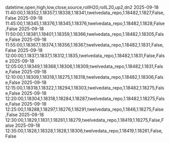 datetime,open,high,low,close,source,rollH20,rollL20,up2,dn2
2025-09-18 11:40:00,1.18352,1.18357,1.18338,1.18341,twelvedata_repo,1.18482,1.1827,False,False
2025-09-18 11:45:00,1.18345,1.18376,1.18345,1.18376,twelvedata_repo,1.18482,1.1828,False,False
2025-09-18 11:50:00,1.18381,1.18401,1.18359,1.18366,twelvedata_repo,1.18482,1.18305,False,False
2025-09-18 11:55:00,1.18367,1.18374,1.18356,1.18367,twelvedata_repo,1.18482,1.1831,False,False
2025-09-18 12:00:00,1.1837,1.1837,1.18312,1.1835,twelvedata_repo,1.18482,1.1831,False,False
2025-09-18 12:05:00,1.18349,1.18368,1.18306,1.18309,twelvedata_repo,1.18482,1.1831,False,False
2025-09-18 12:10:00,1.18309,1.18318,1.18275,1.18318,twelvedata_repo,1.18482,1.18306,False,False
2025-09-18 12:15:00,1.18318,1.18322,1.18294,1.18303,twelvedata_repo,1.18482,1.18275,False,False
2025-09-18 12:20:00,1.18304,1.18318,1.18284,1.18287,twelvedata_repo,1.18482,1.18275,False,False
2025-09-18 12:25:00,1.18288,1.18297,1.18276,1.18291,twelvedata_repo,1.1846,1.18275,False,False
2025-09-18 12:30:00,1.1829,1.1831,1.18261,1.18279,twelvedata_repo,1.18419,1.18275,False,False
2025-09-18 12:35:00,1.1828,1.18328,1.1828,1.18306,twelvedata_repo,1.18419,1.18261,False,False
